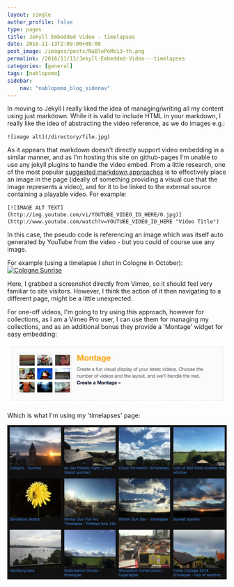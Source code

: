 ```yaml
---
layout: single
author_profile: false
type: pages
title: Jekyll Embedded Video - timelapses
date: 2016-11-13T2:09:00+00:00
post_image: /images/posts/NaBloPoMo13-th.png
permalink: /2016/11/13/Jekyll-Embedded-Video---timelapses
categories: [general]
tags: [nablopomo]
sidebar:
    nav: "nablopomo_blog_sidenav"
---
```

In moving to Jekyll I really liked the idea of managing/writing all my content using just markdown. While it is valid to include HTML in your markdown, I really like the idea of abstracting the video reference, as we do images e.g.:

```
![image alt](/directory/file.jpg)
```
As it appears that markdown doesn't directly support video embedding in a similar manner, and as I'm hosting this site on github-pages I'm unable to use any jekyll plugins to handle the video embed. From a little research, one of the most popular [suggested markdown approaches](http://stackoverflow.com/questions/14192709/is-it-possible-to-embed-youtube-vimeo-videos-in-markdown-using-a-c-sharp-markdow) is to effectively place an image in the page (ideally of something providing a visual cue that  the image represents a video), and for it to be linked to the external source containing a playable video. For example:

```
[![IMAGE ALT TEXT](http://img.youtube.com/vi/YOUTUBE_VIDEO_ID_HERE/0.jpg)](http://www.youtube.com/watch?v=YOUTUBE_VIDEO_ID_HERE "Video Title")
```

In this case, the pseudo code is referencing an image which was itself auto generated by YouTube from the video - but you could of course use any image.

For example (using a timelapse I shot in Cologne in October):
[![Cologne Sunrise]({{site.url}}/images/posts/cologne-sunrise-vimeo.png)](https://vimeo.com/187894953 "Cologne Sunrise - Click to Watch!")

Here, I grabbed a screenshot directly from Vimeo, so it should feel very familiar to site visitors. However, I think the action of it then navigating to a different page, might be a little unexpected.

For one-off videos, I'm going to try using this approach, however for collections, as I am a Vimeo Pro user, I can use them for managing my collections, and as an additional bonus they provide a 'Montage' widget for easy embedding:

![Vimeo Montage widget](/images/posts/NaBloPoMo13-montage.png)

Which is what I'm using my 'timelapses' page:

[![Timelapses page](/images/posts/NaBloPoMo13-timelapses.png)](/timelapses/)
